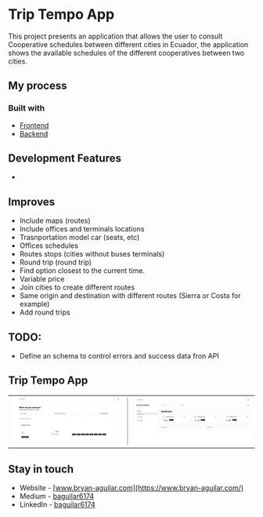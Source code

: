 # Trip Tempo App

This project presents an application that allows the user to consult Cooperative schedules between different cities in Ecuador, the application shows the available schedules of the different cooperatives between two cities.

## My process

### Built with

- [Frontend](./next-triptempo-app/README.md)
- [Backend](./node-triptempo-server/README.md)

## Development Features

-

## Improves

- Include maps (routes)
- Include offices and terminals locations
- Trasnportation model car (seats, etc)
- Offices schedules
- Routes stops (cities without buses terminals)
- Round trip (round trip)
- Find option closest to the current time.
- Variable price
- Join cities to create different routes
- Same origin and destination with different routes (Sierra or Costa for example)
- Add round trips

## TODO:

- Define an schema to control errors and success data fron API

## Trip Tempo App

<table>
  <tr>
    <td align="center" valign="center"><img src="./media/1.png" width="100%"></td>
    <td align="center" valign="center"><img src="./media/2.png" width="100%"></td>
  </tr>
</table>

## Stay in touch

- Website - [www.bryan-aguilar.com](https://www.bryan-aguilar.com/)
- Medium - [baguilar6174](https://baguilar6174.medium.com/)
- LinkedIn - [baguilar6174](https://www.linkedin.com/in/baguilar6174)
